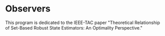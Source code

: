 # Observers
This program is dedicated to the IEEE-TAC paper "Theoretical Relationship of Set-Based Robust State Estimators: An Optimality Perspective."
